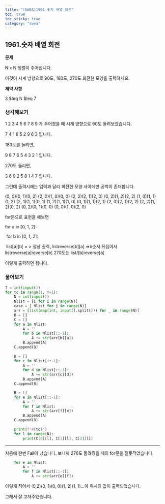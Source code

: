 ```yaml
---
title: "[SWEA]1961.숫자 배열 회전"
toc: true
toc_sticky: true
category: "swea"
---
```


## 1961.숫자 배열 회전

**문제**

N x N 행렬이 주어집니다.

이것이 시계 방향으로 90도, 180도, 270도 회전한 모양을 출력하세요.

**제약 사항**

3 $leq N $leq 7

### 생각해보기

1 2 3
4 5 6
7 8 9 가 주어졌을 때
시계 방향으로 90도 돌려보겠습니다.

7 4 1
8 5 2
9 6 3 입니다.

180도를 돌리면,

9 8 7
6 5 4
3 2 1 입니다.

270도 돌리면,

3 6 9
2 5 8
1 4 7 입니다.

그런데 출력시에는 입력과 달리 회전한 모양 사이에만 공백이 존재합니다.

(0, 0)(0, 1)(0, 2)	(2, 0)(1, 0)(0, 0)	(2, 2)(2, 1)(2, 0)	(0, 2)(1, 2)(2, 2)
(1, 0)(1, 1)(1, 2)	(2, 1)(1, 1)(0, 1)	(1, 2)(1, 1)(1, 0)	(0, 1)(1, 1)(2, 1)
(2, 0)(2, 1)(2, 2)	(2, 2)(1, 2)(0, 2)	(0, 2)(0, 1)(0, 0)	(0, 0)(1, 0)(2, 0)

for문으로 표현을 해보면

for a in [0, 1, 2]:

​	for b in [0, 1, 2]:

​		list\[a][b] = > 정상 출력, listreverse\[b][a] =>b순서 뒤집어서 listreverse[a]reverse[b] 270도는 list/[b]reverse[a]

이렇게 출력하면 됩니다.

 ### 풀어보기

```python
T = int(input())
for tc in range(1, T+1):
    N = int(input())
    Nlist = [i for i in range(N)]
    case = [ Nlist for j in range(N)]
    arr = [list(map(int, input().split())) for _ in range(N)]
    B = []
    C = []
    for a in Nlist:
        A = ''
        for b in Nlist[::-1]:
            A += str(arr[b][a])
        B.append(A)
    C.append(B)        
    
    B = []    
    for c in Nlist[::-1]:
        A = ''
        for d in Nlist[::-1]:
            A += str(arr[c][d])
        B.append(A)
    C.append(B)

    B = []
    for e in Nlist[::-1]:
        A = ''
        for f in Nlist:
            A += str(arr[f][e])
        B.append(A)
    C.append(B)
    
    print(f'#{tc}')
    for l in range(N):
        print(C[0][l], C[1][l], C[2][l])
```

---

처음에 한번 Fail이 났습니다. 보니까 270도 돌려줬을 때의 for문을 잘못적었습니다.

```python
    for e in Nlist:
        A = ''
        for f in Nlist[::-1]:
            A += str(arr[e][f])

```

이렇게 적어서  (0,2)(0, 1)(0, 0)(1, 2)(1, 1)...이 위치의 값이 출력되었습니다.

그래서 잘 고쳐주었습니다.